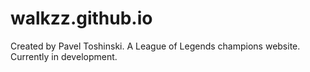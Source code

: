 # walkzz.github.io
Created by Pavel Toshinski.
A League of Legends champions website.
Currently in development.
